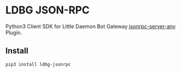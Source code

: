 # LDBG JSON-RPC

Python3 Client SDK for Little Daemon Bot Gateway 
[jsonrpc-server-any](https://projectriri.github.io/bot-gateway/docs/Plugins.html#jsonrpc-server-any) Plugin.

## Install

```
pip3 install ldbg-jsonrpc
```
